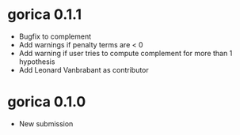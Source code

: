 # gorica 0.1.1

* Bugfix to complement
* Add warnings if penalty terms are < 0
* Add warning if user tries to compute complement for more than 1 hypothesis
* Add Leonard Vanbrabant as contributor

# gorica 0.1.0

* New submission
